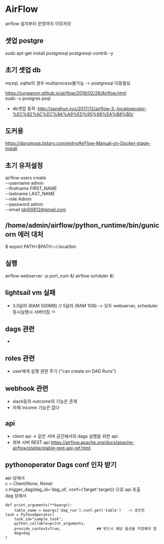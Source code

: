 # AirFlow
airflow 설치부터 운영까지 이모저모


## 셋업 postgre    
sudo apt-get install postgresql postgresql-contrib -y    


## 초기 셋업 db   
mysql, sqlite의 경우 multiprocess불가능 -> postgresql 이동필요     


https://jungwoon.github.io/airflow/2019/02/26/Airflow.html   
sudo -u postgres psql    
- db셋업 동작 :http://sanghun.xyz/2017/12/airflow-3.-localexecutor-%EC%82%AC%EC%9A%A9%ED%95%98%EA%B8%B0/

## 도커용 
https://dorumugs.tistory.com/entry/AirFlow-Manual-on-Docker-stage-install    


## 초기 유저설정

airflow users create \
 --username admin \
 --firstname FIRST_NAME \
 --lastname LAST_NAME \
 --role Admin \
 --password admin \
 --email pbj00812@gmail.com
 
 
## /home/admin/airflow/python_runtime/bin/gunicorn 에러 대처    
 
$ export PATH=$PATH:~/.local/bin   

## 실행 
airflow webserver -p port_num &!
airflow schduler &!

## lightsail vm 실패    
- 3.5달러 (RAM 500MB) // 5달러 (RAM 1GB) -> 모두 webserver, scheduler 동시실행시 서버터짐 ㅋ    

## dags 관련   
- 

## roles 관련   
- user에게 실행 권한 주기 ("can create on DAG Runs")
  
## webhook 관련     
- slack등의 outcome의 기능은 존재     
- 자체 income 기능은 없다     


## api
- client api -> 같은 서버 공간에서의 dags 실행을 위한 api.   
- 외부 서버 REST api https://airflow.apache.org/docs/apache-airflow/stable/stable-rest-api-ref.html.   



## pythonoperator Dags conf 인자 받기
api 상에서    
c = Client(None, None)    
c.trigger_dag(dag_id='dag_id', conf={'target':target}) 으로 api 호출    
dag 상에서 
```{.python}
def print_arguments(**kwargs):   
    table_name = kwargs['dag_run'].conf.get('table')   -> 포인트  
task = PythonOperator(
    task_id="sample_task",
    python_callable=print_arguments,
    provide_context=True,                ## 반드시 해당 옵션을 지정해야 함
    dag=dag
)
```
